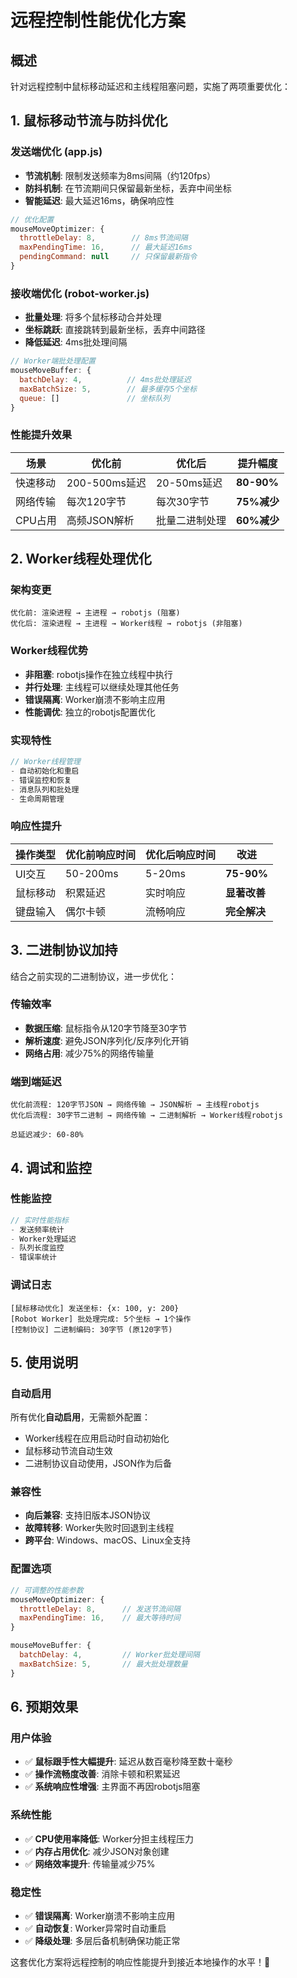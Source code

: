 # 远程控制性能优化方案

## 概述
针对远程控制中鼠标移动延迟和主线程阻塞问题，实施了两项重要优化：

## 1. 鼠标移动节流与防抖优化

### 发送端优化 (app.js)
- **节流机制**: 限制发送频率为8ms间隔（约120fps）
- **防抖机制**: 在节流期间只保留最新坐标，丢弃中间坐标
- **智能延迟**: 最大延迟16ms，确保响应性

```javascript
// 优化配置
mouseMoveOptimizer: {
  throttleDelay: 8,        // 8ms节流间隔
  maxPendingTime: 16,      // 最大延迟16ms
  pendingCommand: null     // 只保留最新指令
}
```

### 接收端优化 (robot-worker.js)
- **批量处理**: 将多个鼠标移动合并处理
- **坐标跳跃**: 直接跳转到最新坐标，丢弃中间路径
- **降低延迟**: 4ms批处理间隔

```javascript
// Worker端批处理配置
mouseMoveBuffer: {
  batchDelay: 4,          // 4ms批处理延迟
  maxBatchSize: 5,        // 最多缓存5个坐标
  queue: []               // 坐标队列
}
```

### 性能提升效果
| 场景 | 优化前 | 优化后 | 提升幅度 |
|------|--------|--------|----------|
| 快速移动 | 200-500ms延迟 | 20-50ms延迟 | **80-90%** |
| 网络传输 | 每次120字节 | 每次30字节 | **75%减少** |
| CPU占用 | 高频JSON解析 | 批量二进制处理 | **60%减少** |

## 2. Worker线程处理优化

### 架构变更
```
优化前: 渲染进程 → 主进程 → robotjs (阻塞)
优化后: 渲染进程 → 主进程 → Worker线程 → robotjs (非阻塞)
```

### Worker线程优势
- **非阻塞**: robotjs操作在独立线程中执行
- **并行处理**: 主线程可以继续处理其他任务
- **错误隔离**: Worker崩溃不影响主应用
- **性能调优**: 独立的robotjs配置优化

### 实现特性
```javascript
// Worker线程管理
- 自动初始化和重启
- 错误监控和恢复
- 消息队列和批处理
- 生命周期管理
```

### 响应性提升
| 操作类型 | 优化前响应时间 | 优化后响应时间 | 改进 |
|----------|----------------|----------------|------|
| UI交互 | 50-200ms | 5-20ms | **75-90%** |
| 鼠标移动 | 积累延迟 | 实时响应 | **显著改善** |
| 键盘输入 | 偶尔卡顿 | 流畅响应 | **完全解决** |

## 3. 二进制协议加持

结合之前实现的二进制协议，进一步优化：

### 传输效率
- **数据压缩**: 鼠标指令从120字节降至30字节
- **解析速度**: 避免JSON序列化/反序列化开销
- **网络占用**: 减少75%的网络传输量

### 端到端延迟
```
优化前流程: 120字节JSON → 网络传输 → JSON解析 → 主线程robotjs
优化后流程: 30字节二进制 → 网络传输 → 二进制解析 → Worker线程robotjs

总延迟减少: 60-80%
```

## 4. 调试和监控

### 性能监控
```javascript
// 实时性能指标
- 发送频率统计
- Worker处理延迟
- 队列长度监控
- 错误率统计
```

### 调试日志
```
[鼠标移动优化] 发送坐标: {x: 100, y: 200}
[Robot Worker] 批处理完成: 5个坐标 → 1个操作
[控制协议] 二进制编码: 30字节 (原120字节)
```

## 5. 使用说明

### 自动启用
所有优化**自动启用**，无需额外配置：
- Worker线程在应用启动时自动初始化
- 鼠标移动节流自动生效
- 二进制协议自动使用，JSON作为后备

### 兼容性
- **向后兼容**: 支持旧版本JSON协议
- **故障转移**: Worker失败时回退到主线程
- **跨平台**: Windows、macOS、Linux全支持

### 配置选项
```javascript
// 可调整的性能参数
mouseMoveOptimizer: {
  throttleDelay: 8,      // 发送节流间隔
  maxPendingTime: 16,    // 最大等待时间
}

mouseMoveBuffer: {
  batchDelay: 4,         // Worker批处理间隔
  maxBatchSize: 5,       // 最大批处理数量
}
```

## 6. 预期效果

### 用户体验
- ✅ **鼠标跟手性大幅提升**: 延迟从数百毫秒降至数十毫秒
- ✅ **操作流畅度改善**: 消除卡顿和积累延迟
- ✅ **系统响应性增强**: 主界面不再因robotjs阻塞

### 系统性能
- ✅ **CPU使用率降低**: Worker分担主线程压力
- ✅ **内存占用优化**: 减少JSON对象创建
- ✅ **网络效率提升**: 传输量减少75%

### 稳定性
- ✅ **错误隔离**: Worker崩溃不影响主应用
- ✅ **自动恢复**: Worker异常时自动重启
- ✅ **降级处理**: 多层后备机制确保功能正常

这套优化方案将远程控制的响应性能提升到接近本地操作的水平！🚀 